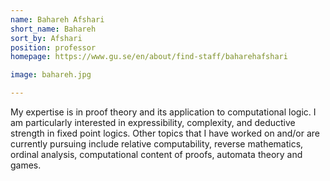 ```yaml
---
name: Bahareh Afshari
short_name: Bahareh
sort_by: Afshari
position: professor
homepage: https://www.gu.se/en/about/find-staff/baharehafshari

image: bahareh.jpg

---
```

My expertise is in proof theory and its application to computational logic. I am particularly interested in expressibility, complexity, and deductive strength in fixed point logics. Other topics that I have worked on and/or are currently pursuing include relative computability, reverse mathematics, ordinal analysis, computational content of proofs, automata theory and games.